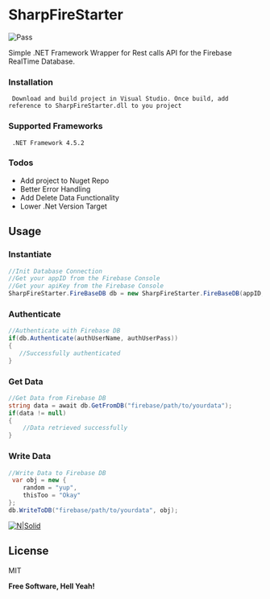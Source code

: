 # SharpFireStarter

![Pass](https://camo.githubusercontent.com/5b9a317a67c1a001a0c702867523aa997755140b/68747470733a2f2f63692e6170707665796f722e636f6d2f6170692f70726f6a656374732f7374617475732f657038787732326365786b74676862613f7376673d74727565)

Simple .NET Framework Wrapper for Rest calls API for the Firebase RealTime Database.

### Installation
```
 Download and build project in Visual Studio. Once build, add reference to SharpFireStarter.dll to you project
```

### Supported Frameworks
```
 .NET Framework 4.5.2
```

### Todos
 - Add project to Nuget Repo
 - Better Error Handling
 - Add Delete Data Functionality
 - Lower .Net Version Target

## Usage
### Instantiate
```csharp
//Init Database Connection
//Get your appID from the Firebase Console
//Get your apiKey from the Firebase Console
SharpFireStarter.FireBaseDB db = new SharpFireStarter.FireBaseDB(appID, apiKey);
```

### Authenticate
```csharp
//Authenticate with Firebase DB
if(db.Authenticate(authUserName, authUserPass))
{
   //Successfully authenticated
}
```

### Get Data
```csharp
//Get Data from Firebase DB
string data = await db.GetFromDB("firebase/path/to/yourdata");
if(data != null)
{
    //Data retrieved successfully
}
```

### Write Data
```csharp
//Write Data to Firebase DB
 var obj = new {
    random = "yup",
    thisToo = "Okay"
};
db.WriteToDB("firebase/path/to/yourdata", obj);
```
[![N|Solid](https://cldup.com/dTxpPi9lDf.thumb.png)](https://nodesource.com/products/nsolid)

License
----

MIT


**Free Software, Hell Yeah!**
